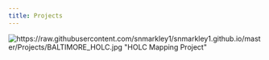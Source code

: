 ```yaml
---
title: Projects
---
```


![https://raw.githubusercontent.com/snmarkley1/snmarkley1.github.io/master/Projects/BALTIMORE_HOLC.jpg "HOLC Mapping Project"](https://raw.githubusercontent.com/snmarkley1/snmarkley1.github.io/master/Projects/BALTIMORE_HOLC.jpg)
